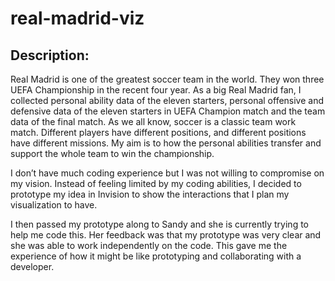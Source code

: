 # real-madrid-viz

## Description:
Real Madrid is one of the greatest soccer team in the world. They won three UEFA Championship in the recent four year. As a big Real Madrid fan, I collected personal ability data of the eleven starters, personal offensive and defensive data of the eleven starters in UEFA Champion match and the team data of the final match. 
As we all know, soccer is a classic team work match. Different players have different positions, and different positions have different missions. My aim is to how the personal abilities transfer and support the whole team to win the championship. 

I don’t have much coding experience but I was not willing to compromise on my vision. Instead of feeling limited by my coding abilities, I decided to prototype my idea in Invision to show the interactions that I plan my visualization to have.

I then passed my prototype along to Sandy and she is currently trying to help me code this. Her feedback was that my prototype was very clear and she was able to work independently on the code. This gave me the experience of how it might be like prototyping and collaborating with a developer. 
